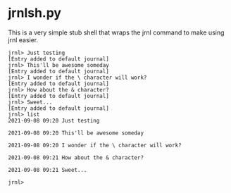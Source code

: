jrnlsh.py
=========

This is a very simple stub shell that wraps the jrnl command to make using jrnl easier.

    jrnl> Just testing
    [Entry added to default journal]
    jrnl> This'll be awesome someday
    [Entry added to default journal]
    jrnl> I wonder if the \ character will work?
    [Entry added to default journal]
    jrnl> How about the & character?
    [Entry added to default journal]
    jrnl> Sweet...
    [Entry added to default journal]
    jrnl> list
    2021-09-08 09:20 Just testing

    2021-09-08 09:20 This'll be awesome someday

    2021-09-08 09:20 I wonder if the \ character will work?

    2021-09-08 09:21 How about the & character?

    2021-09-08 09:21 Sweet...

    jrnl>
